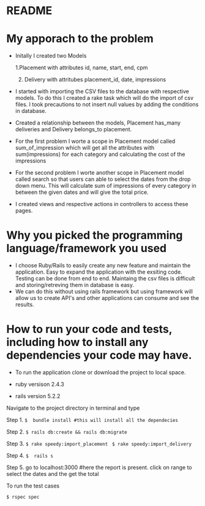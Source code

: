 # README

# My apporach to the problem 
  
* Initally I created two Models 
   
   1.Placement with attributes id, name, start, end, cpm
   
   2. Delivery with attritubes placement_id, date, impressions
   
 * I started with importing the CSV files to the database with respective models. To do this I created a rake task which will do the          import   of csv files. I took precautions to not insert null values by adding the conditions in database.
  
 * Created a relationship between the models, Placement has_many deliveries and Delivery belongs_to placement.
  
  * For the first problem I worte a scope in Placement model called sum_of_impression which will get all the attributes with                   sum(impressions) for each category and calculating the cost of the impressions 
  
  * For the second problem I worte another scope in Placement model called search so that users can able to select the dates from the drop     down menu. This will calculate sum of impressions of every category in between the given dates and will give the total price.
  
  * I created views and respective actions in controllers to access these pages. 
  
  
# Why you picked the programming language/framework you used

  * I choose Ruby/Rails to easily create any new feature  and maintain the application. Easy to expand the application with the exsiting      code. Testing can be done from end to end.  Maintaing the csv files is difficult and storing/retreving them in database is easy. 
  * We can do this without using rails framework but using framework will allow us to create API's and other applications can consume and      see the results. 
  
  # How to run your code and tests, including how to install any dependencies your code may have.
  
  * To run the application clone or download the project to local space.
  
  * ruby versison 2.4.3
  * rails version 5.2.2
  
  Navigate to the project directory in terminal and type
  
  Step 1.
    `$  bundle install #this will install all the dependecies `  
  
  Step 2.
    ` $ rails db:create && rails db:migrate `
  
  Step 3.
    `$ rake speedy:import_placement `
    `$ rake speedy:import_delivery  `
 
 Step 4.
  `$  rails s `
 
 Step 5.
   go to localhost:3000 #here the report is present. click on range to select the dates and the get the total 
   
   To run the test cases 
   
  ` $ rspec spec `

  
  
  
